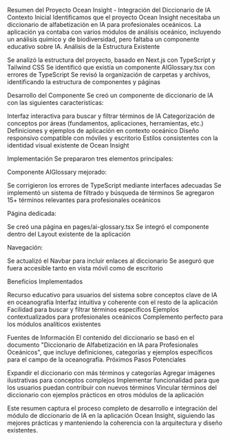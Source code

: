 Resumen del Proyecto Ocean Insight - Integración del Diccionario de IA
Contexto Inicial
Identificamos que el proyecto Ocean Insight necesitaba un diccionario de alfabetización en IA para profesionales oceánicos. La aplicación ya contaba con varios módulos de análisis oceánico, incluyendo un análisis químico y de biodiversidad, pero faltaba un componente educativo sobre IA.
Análisis de la Estructura Existente

Se analizó la estructura del proyecto, basado en Next.js con TypeScript y Tailwind CSS
Se identificó que existía un componente AIGlossary.tsx con errores de TypeScript
Se revisó la organización de carpetas y archivos, identificando la estructura de componentes y páginas

Desarrollo del Componente
Se creó un componente de diccionario de IA con las siguientes características:

Interfaz interactiva para buscar y filtrar términos de IA
Categorización de conceptos por áreas (fundamentos, aplicaciones, herramientas, etc.)
Definiciones y ejemplos de aplicación en contexto oceánico
Diseño responsivo compatible con móviles y escritorio
Estilos consistentes con la identidad visual existente de Ocean Insight

Implementación
Se prepararon tres elementos principales:

Componente AIGlossary mejorado:

Se corrigieron los errores de TypeScript mediante interfaces adecuadas
Se implementó un sistema de filtrado y búsqueda de términos
Se agregaron 15+ términos relevantes para profesionales oceánicos


Página dedicada:

Se creó una página en pages/ai-glossary.tsx
Se integró el componente dentro del Layout existente de la aplicación


Navegación:

Se actualizó el Navbar para incluir enlaces al diccionario
Se aseguró que fuera accesible tanto en vista móvil como de escritorio



Beneficios Implementados

Recurso educativo para usuarios del sistema sobre conceptos clave de IA en oceanografía
Interfaz intuitiva y coherente con el resto de la aplicación
Facilidad para buscar y filtrar términos específicos
Ejemplos contextualizados para profesionales oceánicos
Complemento perfecto para los módulos analíticos existentes

Fuentes de Información
El contenido del diccionario se basó en el documento "Diccionario de Alfabetización en IA para Profesionales Oceánicos", que incluye definiciones, categorías y ejemplos específicos para el campo de la oceanografía.
Próximos Pasos Potenciales

Expandir el diccionario con más términos y categorías
Agregar imágenes ilustrativas para conceptos complejos
Implementar funcionalidad para que los usuarios puedan contribuir con nuevos términos
Vincular términos del diccionario con ejemplos prácticos en otros módulos de la aplicación

Este resumen captura el proceso completo de desarrollo e integración del módulo de diccionario de IA en la aplicación Ocean Insight, siguiendo las mejores prácticas y manteniendo la coherencia con la arquitectura y diseño existentes.